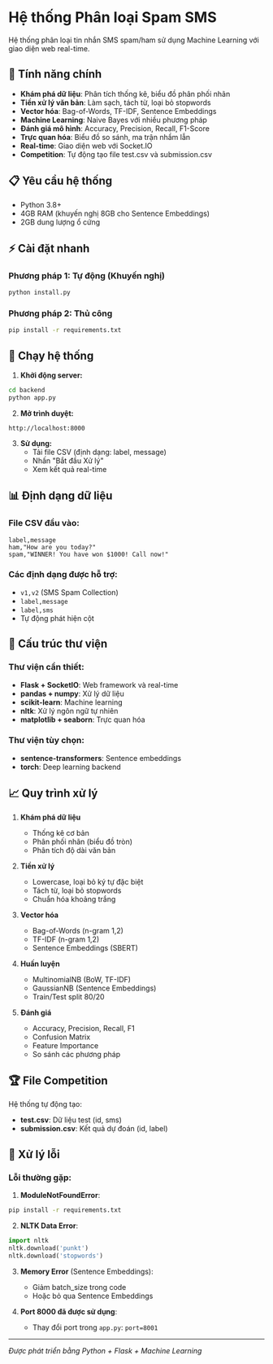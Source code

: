 # Hệ thống Phân loại Spam SMS

Hệ thống phân loại tin nhắn SMS spam/ham sử dụng Machine Learning với giao diện web real-time.

## 🚀 Tính năng chính

- **Khám phá dữ liệu**: Phân tích thống kê, biểu đồ phân phối nhãn
- **Tiền xử lý văn bản**: Làm sạch, tách từ, loại bỏ stopwords
- **Vector hóa**: Bag-of-Words, TF-IDF, Sentence Embeddings
- **Machine Learning**: Naive Bayes với nhiều phương pháp
- **Đánh giá mô hình**: Accuracy, Precision, Recall, F1-Score
- **Trực quan hóa**: Biểu đồ so sánh, ma trận nhầm lẫn
- **Real-time**: Giao diện web với Socket.IO
- **Competition**: Tự động tạo file test.csv và submission.csv

## 📋 Yêu cầu hệ thống

- Python 3.8+
- 4GB RAM (khuyến nghị 8GB cho Sentence Embeddings)
- 2GB dung lượng ổ cứng

## ⚡ Cài đặt nhanh

### Phương pháp 1: Tự động (Khuyến nghị)
```bash
python install.py
```

### Phương pháp 2: Thủ công
```bash
pip install -r requirements.txt
```

## 🎯 Chạy hệ thống

1. **Khởi động server:**
```bash
cd backend
python app.py
```

2. **Mở trình duyệt:**
```
http://localhost:8000
```

3. **Sử dụng:**
   - Tải file CSV (định dạng: label, message)
   - Nhấn "Bắt đầu Xử lý"
   - Xem kết quả real-time

## 📊 Định dạng dữ liệu

### File CSV đầu vào:
```csv
label,message
ham,"How are you today?"
spam,"WINNER! You have won $1000! Call now!"
```

### Các định dạng được hỗ trợ:
- `v1,v2` (SMS Spam Collection)
- `label,message` 
- `label,sms`
- Tự động phát hiện cột

## 🔧 Cấu trúc thư viện

### Thư viện cần thiết:
- **Flask + SocketIO**: Web framework và real-time
- **pandas + numpy**: Xử lý dữ liệu
- **scikit-learn**: Machine learning
- **nltk**: Xử lý ngôn ngữ tự nhiên
- **matplotlib + seaborn**: Trực quan hóa

### Thư viện tùy chọn:
- **sentence-transformers**: Sentence embeddings
- **torch**: Deep learning backend

## 📈 Quy trình xử lý

1. **Khám phá dữ liệu**
   - Thống kê cơ bản
   - Phân phối nhãn (biểu đồ tròn)
   - Phân tích độ dài văn bản

2. **Tiền xử lý**
   - Lowercase, loại bỏ ký tự đặc biệt
   - Tách từ, loại bỏ stopwords
   - Chuẩn hóa khoảng trắng

3. **Vector hóa**
   - Bag-of-Words (n-gram 1,2)
   - TF-IDF (n-gram 1,2)
   - Sentence Embeddings (SBERT)

4. **Huấn luyện**
   - MultinomialNB (BoW, TF-IDF)
   - GaussianNB (Sentence Embeddings)
   - Train/Test split 80/20

5. **Đánh giá**
   - Accuracy, Precision, Recall, F1
   - Confusion Matrix
   - Feature Importance
   - So sánh các phương pháp

## 🏆 File Competition

Hệ thống tự động tạo:
- **test.csv**: Dữ liệu test (id, sms)
- **submission.csv**: Kết quả dự đoán (id, label)

## 🐛 Xử lý lỗi

### Lỗi thường gặp:

1. **ModuleNotFoundError**:
```bash
pip install -r requirements.txt
```

2. **NLTK Data Error**:
```python
import nltk
nltk.download('punkt')
nltk.download('stopwords')
```

3. **Memory Error** (Sentence Embeddings):
   - Giảm batch_size trong code
   - Hoặc bỏ qua Sentence Embeddings

4. **Port 8000 đã được sử dụng**:
   - Thay đổi port trong `app.py`: `port=8001`

---
*Được phát triển bằng Python + Flask + Machine Learning*
